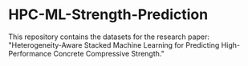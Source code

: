 # HPC-ML-Strength-Prediction
This repository contains the datasets for the research paper: "Heterogeneity-Aware Stacked Machine Learning for Predicting High-Performance Concrete Compressive Strength."
